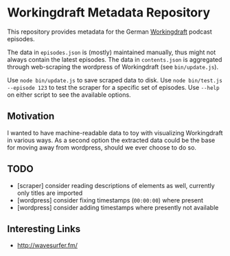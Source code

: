 # Workingdraft Metadata Repository

This repository provides metadata for the German [Workingdraft](http://workingdraft.de/) podcast episodes.

The data in `episodes.json` is (mostly) maintained manually, thus might not always contain the latest episodes. The data in `contents.json` is aggregated through web-scraping the wordpress of Workingdraft (see `bin/update.js`).

Use `node bin/update.js` to save scraped data to disk. Use `node bin/test.js --episode 123` to test the scraper for a specific set of episodes. Use `--help` on either script to see the available options.


## Motivation

I wanted to have machine-readable data to toy with visualizing Workingdraft in various ways. As a second option the extracted data could be the base for moving away from wordpress, should we ever choose to do so.


## TODO

* [scraper] consider reading descriptions of elements as well, currently only titles are imported
* [wordpress] consider fixing timestamps (`00:00:00`) where present
* [wordpress] consider adding timestamps where presently not available

## Interesting Links ##

* http://wavesurfer.fm/